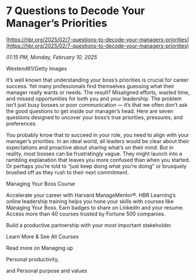 # 7 Questions to Decode Your Manager’s Priorities

[https://hbr.org/2025/02/7-questions-to-decode-your-managers-priorities](https://hbr.org/2025/02/7-questions-to-decode-your-managers-priorities)

*01:15 PM, Monday, February 10, 2025*

Westend61/Getty Images

It’s well known that understanding your boss’s priorities is crucial for career success. Yet many professionals find themselves guessing what their manager really wants or needs. The result? Misaligned efforts, wasted time, and missed opportunities for both you and your leadership. The problem isn’t just busy bosses or poor communication — it’s that we often don’t ask the good questions to get inside our manager’s head. Here are seven questions designed to uncover your boss’s true priorities, pressures, and preferences.

You probably know that to succeed in your role, you need to align with your manager’s priorities. In an ideal world, all leaders would be clear about their expectations and proactive about sharing what’s on their mind. But in reality, most bosses can be frustratingly vague. They might launch into a rambling explanation that leaves you more confused than when you started. Or perhaps you’re told to “just keep doing what you’re doing” or brusquely brushed off as they rush to their next commitment.

Managing Your Boss Course

Accelerate your career with Harvard ManageMentor®. HBR Learning’s online leadership training helps you hone your skills with courses like Managing Your Boss. Earn badges to share on LinkedIn and your resume. Access more than 40 courses trusted by Fortune 500 companies.

Build a productive partnership with your most important stakeholder.

Learn More & See All Courses

Read more on Managing up

Personal productivity,

and Personal purpose and values

